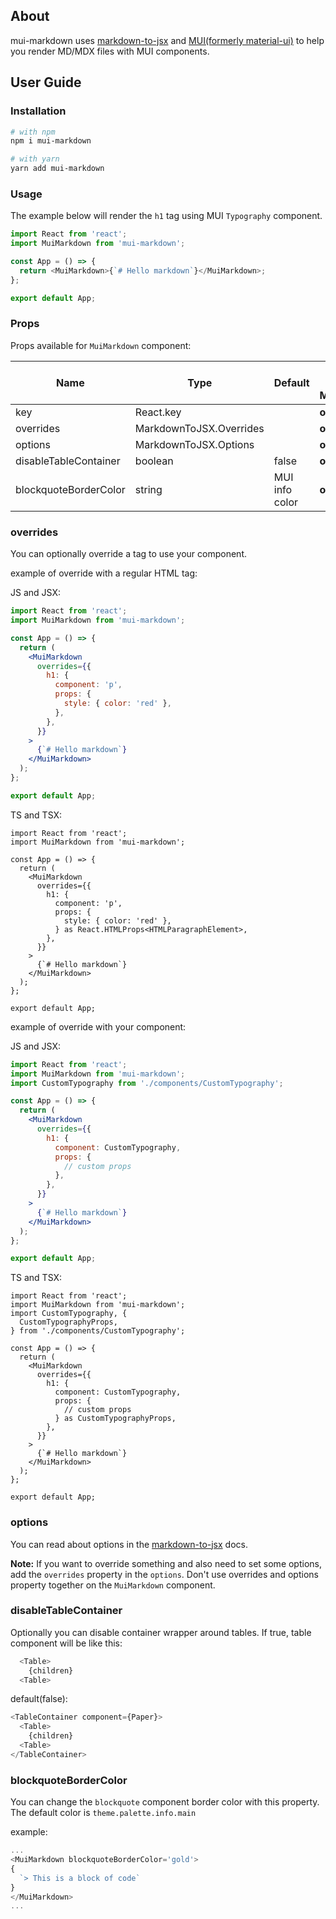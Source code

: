 ## About

mui-markdown uses [markdown-to-jsx](https://github.com/probablyup/markdown-to-jsx) and [MUI(formerly material-ui)](https://github.com/mui-org/material-ui) to help you render MD/MDX files with MUI components.

## User Guide

### Installation

```bash
# with npm
npm i mui-markdown

# with yarn
yarn add mui-markdown
```

### Usage

The example below will render the `h1` tag using MUI `Typography` component.

```js
import React from 'react';
import MuiMarkdown from 'mui-markdown';

const App = () => {
  return <MuiMarkdown>{`# Hello markdown`}</MuiMarkdown>;
};

export default App;
```

### Props

Props available for `MuiMarkdown` component:

| Name                  | Type                    | Default        | Optional or Mandatory |
| --------------------- | ----------------------- | -------------- | --------------------- |
| key                   | React.key               |                | **optional**          |
| overrides             | MarkdownToJSX.Overrides |                | **optional**          |
| options               | MarkdownToJSX.Options   |                | **optional**          |
| disableTableContainer | boolean                 | false          | **optional**          |
| blockquoteBorderColor | string                  | MUI info color | **optional**          |

### overrides

You can optionally override a tag to use your component.

example of override with a regular HTML tag:

JS and JSX:

```jsx
import React from 'react';
import MuiMarkdown from 'mui-markdown';

const App = () => {
  return (
    <MuiMarkdown
      overrides={{
        h1: {
          component: 'p',
          props: {
            style: { color: 'red' },
          },
        },
      }}
    >
      {`# Hello markdown`}
    </MuiMarkdown>
  );
};

export default App;
```

TS and TSX:

```tsx
import React from 'react';
import MuiMarkdown from 'mui-markdown';

const App = () => {
  return (
    <MuiMarkdown
      overrides={{
        h1: {
          component: 'p',
          props: {
            style: { color: 'red' },
          } as React.HTMLProps<HTMLParagraphElement>,
        },
      }}
    >
      {`# Hello markdown`}
    </MuiMarkdown>
  );
};

export default App;
```

example of override with your component:

JS and JSX:

```jsx
import React from 'react';
import MuiMarkdown from 'mui-markdown';
import CustomTypography from './components/CustomTypography';

const App = () => {
  return (
    <MuiMarkdown
      overrides={{
        h1: {
          component: CustomTypography,
          props: {
            // custom props
          },
        },
      }}
    >
      {`# Hello markdown`}
    </MuiMarkdown>
  );
};

export default App;
```

TS and TSX:

```tsx
import React from 'react';
import MuiMarkdown from 'mui-markdown';
import CustomTypography, {
  CustomTypographyProps,
} from './components/CustomTypography';

const App = () => {
  return (
    <MuiMarkdown
      overrides={{
        h1: {
          component: CustomTypography,
          props: {
            // custom props
          } as CustomTypographyProps,
        },
      }}
    >
      {`# Hello markdown`}
    </MuiMarkdown>
  );
};

export default App;
```

### options

You can read about options in the [markdown-to-jsx](https://www.npmjs.com/package/markdown-to-jsx#parsing-options) docs.

**Note:** If you want to override something and also need to set some options, add the `overrides` property in the `options`. Don't use overrides and options property together on the `MuiMarkdown` component.

### disableTableContainer

Optionally you can disable container wrapper around tables. If true, table component will be like this:

```js
  <Table>
    {children}
  <Table>
```

default(false):

```js
<TableContainer component={Paper}>
  <Table>
    {children}
  <Table>
</TableContainer>
```

### blockquoteBorderColor

You can change the `blockquote` component border color with this property. The default color is `theme.palette.info.main`

example:

```js
...
<MuiMarkdown blockquoteBorderColor='gold'>
{
  `> This is a block of code`
}
</MuiMarkdown>
...
```
